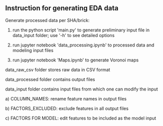 ## Instruction for generating EDA data


Generate processed data per SHA/brick: 

1) run the python script 'main.py' to generate preliminary input file in data_input folder; use '-h' to see detailed options

2) run jupyter notebook 'data_processing.ipynb' to processed data and modeling input files

3) run jupyter notebook 'Maps.ipynb' to generate Voronoi maps

data_raw_csv folder stores raw data in CSV format

data_processed folder contains output files

data_input folder contains input files from which one can modify the input

a) COLUMN_NAMES: rename feature names in output files

b) FACTORS_EXCLUDED: exclude features in all output files

c) FACTORS FOR MODEL: edit features to be included as the model input




